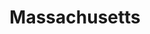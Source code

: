 ---
title: "Massachusetts"
hashtag: massachusetts
borders:
  - Atlantic Ocean
  - Connecticut
  - New Hampshire
  - New York
  - Rhode Island
  - Vermont
tags:
  - State
  - United States
---